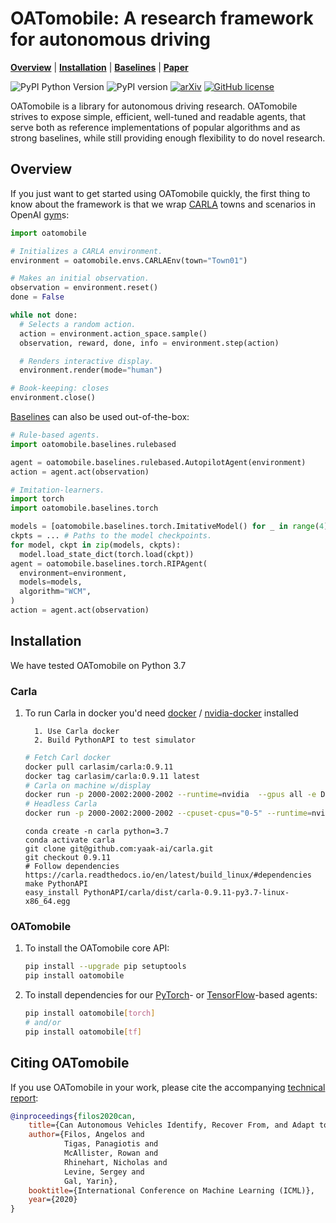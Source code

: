 # OATomobile: A research framework for autonomous driving

  **[Overview](#overview)**
| **[Installation](#installation)**
| **[Baselines]**
| **[Paper]**

![PyPI Python Version](https://img.shields.io/pypi/pyversions/oatomobile)
![PyPI version](https://badge.fury.io/py/oatomobile.svg)
[![arXiv](https://img.shields.io/badge/arXiv-2006.14911-b31b1b.svg)](https://arxiv.org/abs/2006.14911)
[![GitHub license](https://img.shields.io/pypi/l/oatomobile)](./LICENSE)

OATomobile is a library for autonomous driving research.
OATomobile strives to expose simple, efficient, well-tuned and readable agents, that serve both as reference implementations of popular algorithms and as strong baselines, while still providing enough flexibility to do novel research.

## Overview

If you just want to get started using OATomobile quickly, the first thing to know about the framework is that we wrap [CARLA] towns and scenarios in OpenAI [gym]s:

```python
import oatomobile

# Initializes a CARLA environment.
environment = oatomobile.envs.CARLAEnv(town="Town01")

# Makes an initial observation.
observation = environment.reset()
done = False

while not done:
  # Selects a random action.
  action = environment.action_space.sample()
  observation, reward, done, info = environment.step(action)

  # Renders interactive display.
  environment.render(mode="human")

# Book-keeping: closes
environment.close()
```

[Baselines] can also be used out-of-the-box:

```python
# Rule-based agents.
import oatomobile.baselines.rulebased

agent = oatomobile.baselines.rulebased.AutopilotAgent(environment)
action = agent.act(observation)

# Imitation-learners.
import torch
import oatomobile.baselines.torch

models = [oatomobile.baselines.torch.ImitativeModel() for _ in range(4)]
ckpts = ... # Paths to the model checkpoints.
for model, ckpt in zip(models, ckpts):
  model.load_state_dict(torch.load(ckpt))
agent = oatomobile.baselines.torch.RIPAgent(
  environment=environment,
  models=models,
  algorithm="WCM",
)
action = agent.act(observation)
```

## Installation

We have tested OATomobile on Python 3.7

### Carla

1.  To run Carla in docker you'd need [docker](https://docs.nvidia.com/datacenter/cloud-native/container-toolkit/install-guide.html#setting-up-docker) / [nvidia-docker](https://docs.nvidia.com/datacenter/cloud-native/container-toolkit/install-guide.html#docker) installed

    ```
      1. Use Carla docker
      2. Build PythonAPI to test simulator
    ```

    ```bash
    # Fetch Carl docker
    docker pull carlasim/carla:0.9.11
    docker tag carlasim/carla:0.9.11 latest
    # Carla on machine w/display
    docker run -p 2000-2002:2000-2002 --runtime=nvidia  --gpus all -e DISPLAY=$DISPLAY -v /tmp/.X11-unix:/tmp/.X11-unix -it carlasim/carla:latest  ./CarlaUE4.sh -opengl $1
    # Headless Carla
    docker run -p 2000-2002:2000-2002 --cpuset-cpus="0-5" --runtime=nvidia --gpus 'all,"capabilities=graphics,utility,display,video,compute"' -e SDL_VIDEODRIVER='offscreen' -v /tmp/.X11-unix:/tmp/.X11-unix -it carlasim/carla:latest ./CarlaUE4.sh
    ```

    ```
    conda create -n carla python=3.7
    conda activate carla
    git clone git@github.com:yaak-ai/carla.git
    git checkout 0.9.11
    # Follow dependencies https://carla.readthedocs.io/en/latest/build_linux/#dependencies
    make PythonAPI
    easy_install PythonAPI/carla/dist/carla-0.9.11-py3.7-linux-x86_64.egg
    ```

### OATomobile

1.  To install the OATomobile core API:

    ```bash
    pip install --upgrade pip setuptools
    pip install oatomobile
    ```

1.  To install dependencies for our [PyTorch]- or [TensorFlow]-based agents:

    ```bash
    pip install oatomobile[torch]
    # and/or
    pip install oatomobile[tf]
    ```

## Citing OATomobile

If you use OATomobile in your work, please cite the accompanying
[technical report][Paper]:

```bibtex
@inproceedings{filos2020can,
    title={Can Autonomous Vehicles Identify, Recover From, and Adapt to Distribution Shifts?},
    author={Filos, Angelos and
            Tigas, Panagiotis and
            McAllister, Rowan and
            Rhinehart, Nicholas and
            Levine, Sergey and
            Gal, Yarin},
    booktitle={International Conference on Machine Learning (ICML)},
    year={2020}
}
```

[Baselines]: oatomobile/baselines/
[Examples]: examples/
[CARLA]: https://carla.readthedocs.io/
[Paper]: https://arxiv.org/abs/2006.14911
[TensorFlow]: https://tensorflow.org
[PyTorch]: http://pytorch.org
[gym]: https://github.com/openai/gym
